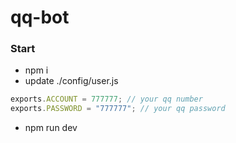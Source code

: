 # qq-bot

### Start

- npm i
- update ./config/user.js

```js
exports.ACCOUNT = 777777; // your qq number
exports.PASSWORD = "777777"; // your qq password
```

- npm run dev
